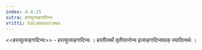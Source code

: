 ```yaml
---
index: 4.4.15
sutra: हरत्युत्सङ्गादिभ्यः
vritti: balamanorama
---
```


<<हरत्युत्सङ्गादिभ्यः>> - हरत्युत्सङ्गादिभ्यः । हरतीत्यर्थे तृतीयान्तेभ्य इत्सङ्गादिभ्यष्ठक् स्यादित्यर्थः । 